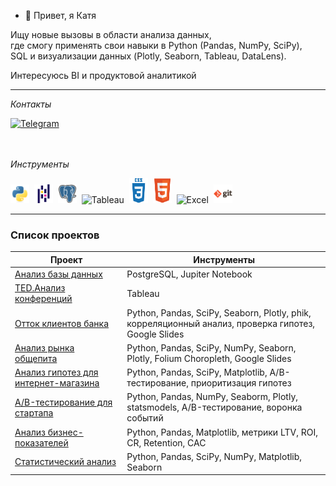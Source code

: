 - 👋 Привет, я Катя 

Ищу новые вызовы в области анализа данных,   
где смогу применять свои навыки в Python (Pandas, NumPy, SciPy),   
SQL и визуализации данных (Plotly, Seaborn, Tableau, DataLens).  

Интересуюсь BI и продуктовой аналитикой   

---

*Контакты*  

<div id="badges">
  <a href="https://t.me/kachanea">
    <img src=https://avatars.mds.yandex.net/i?id=ee220d96aa96df9eb6c0d046e507ee984a077a34-10868190-images-thumbs&n=13 alt="Telegram" width="40"/>
  </a>
</div>  
<br></br>

*Инструменты*  

<div>
  <img src="https://github.com/devicons/devicon/blob/master/icons/python/python-original.svg" title="Python" alt="Python" width="30" height="30"/>&nbsp;
  <img src="https://github.com/devicons/devicon/blob/master/icons/pandas/pandas-original.svg" title="Pandes" alt="Pandas" width="30" height="30"/>&nbsp;
  <img src="https://github.com/devicons/devicon/blob/master/icons/postgresql/postgresql-original.svg" title="SQL" alt="SQL" width="30" height="30"/>&nbsp;
  <img src="https://avatars.mds.yandex.net/i?id=b9705fdaf1bd00a545280399927260f8_l-4432759-images-thumbs&n=13" title="Tableau" alt="Tableau" height="30"/>&nbsp;
  <img src="https://github.com/devicons/devicon/blob/master/icons/css3/css3-plain-wordmark.svg"  title="CSS3" alt="CSS" width="30" height="40"/>&nbsp;
  <img src="https://github.com/devicons/devicon/blob/master/icons/html5/html5-original.svg" title="HTML5" alt="HTML" width="30" height="40"/>&nbsp;
  <img src="https://image.winudf.com/v2/image1/Y29tLm1pY3Jvc29mdC5vZmZpY2UuZXhjZWxfaWNvbl8xNTYwNDE4MjU5XzA5NA/icon.png?w=100&fakeurl=1" title="Excel" alt="Excel" height="30"/>&nbsp;
  <img src="https://github.com/devicons/devicon/blob/master/icons/git/git-original-wordmark.svg" title="Git" **alt="Git" width="30" height="30"/>
</div>  


---

### Список проектов

| Проект  | Инструменты |
| ------------- | ------------- |
| [Анализ базы данных](https://github.com/kachanea/Data-Analytics-Projects/tree/main/%D0%90%D0%BD%D0%B0%D0%BB%D0%B8%D0%B7%20%D0%B1%D0%B0%D0%B7%D1%8B%20%D0%B4%D0%B0%D0%BD%D0%BD%D1%8B%D1%85.%20SQL)  | PostgreSQL, Jupiter Notebook  |
| [TED.Анализ конференций](https://github.com/kachanea/Data-Analytics-Projects/tree/0b6bf5b1d841447ecd5f0c0742daa24a013cecb0/%D0%94%D0%B0%D1%88%D0%B1%D0%BE%D1%80%D0%B4%20Tableau)  | Tableau  |
| [Отток клиентов банка](https://github.com/kachanea/Data-Analytics-Projects/tree/0b6bf5b1d841447ecd5f0c0742daa24a013cecb0/%D0%9E%D1%82%D1%82%D0%BE%D0%BA%20%D0%BA%D0%BB%D0%B8%D0%B5%D0%BD%D1%82%D0%BE%D0%B2%20%D0%B1%D0%B0%D0%BD%D0%BA%D0%B0)  | Python, Pandas, SciPy, Seaborn, Plotly, phik, корреляционный анализ, проверка гипотез, Google Slides  |
| [Анализ рынка общепита](https://github.com/kachanea/Data-Analytics-Projects/tree/0b6bf5b1d841447ecd5f0c0742daa24a013cecb0/%D0%90%D0%BD%D0%B0%D0%BB%D0%B8%D0%B7%20%D0%B7%D0%B0%D0%B2%D0%B5%D0%B4%D0%B5%D0%BD%D0%B8%D0%B9%20%D0%BE%D0%B1%D1%89%D0%B5%D1%81%D1%82%D0%B2%D0%B5%D0%BD%D0%BD%D0%BE%D0%B3%D0%BE%20%D0%BF%D0%B8%D1%82%D0%B0%D0%BD%D0%B8%D1%8F)  | Python, Pandas, SciPy, NumPy, Seaborn, Plotly, Folium Choropleth, Google Slides  |
| [Анализ гипотез для интернет-магазина](https://github.com/kachanea/Data-Analytics-Projects/tree/0b6bf5b1d841447ecd5f0c0742daa24a013cecb0/%D0%90%D0%BD%D0%B0%D0%BB%D0%B8%D0%B7%20%D0%B3%D0%B8%D0%BF%D0%BE%D1%82%D0%B5%D0%B7%20%D0%B4%D0%BB%D1%8F%20%D0%B8%D0%BD%D1%82%D0%B5%D1%80%D0%BD%D0%B5%D1%82-%D0%BC%D0%B0%D0%B3%D0%B0%D0%B7%D0%B8%D0%BD%D0%B0)  | Python, Pandas, SciPy, Matplotlib, A/B-тестирование, приоритизация гипотез  |
| [A/B-тестирование для стартапа](https://github.com/kachanea/Data-Analytics-Projects/tree/0b6bf5b1d841447ecd5f0c0742daa24a013cecb0/AB%20%D1%82%D0%B5%D1%81%D1%82%D0%B8%D1%80%D0%BE%D0%B2%D0%B0%D0%BD%D0%B8%D0%B5%20%D0%B4%D0%BB%D1%8F%20%D1%81%D1%82%D0%B0%D1%80%D1%82%D0%B0%D0%BF%D0%B0)  | Python, Pandas, NumPy, Seaborm, Plotly, statsmodels, A/B-тестирование, воронка событий  |
| [Анализ бизнес-показателей](https://github.com/kachanea/Data-Analytics-Projects/tree/0b6bf5b1d841447ecd5f0c0742daa24a013cecb0/%D0%90%D0%BD%D0%B0%D0%BB%D0%B8%D0%B7%20%D0%B1%D0%B8%D0%B7%D0%BD%D0%B5%D1%81-%D0%BF%D0%BE%D0%BA%D0%B0%D0%B7%D0%B0%D1%82%D0%B5%D0%BB%D0%B5%D0%B9%20%D0%BF%D1%80%D0%B8%D0%BB%D0%BE%D0%B6%D0%B5%D0%BD%D0%B8%D1%8F)  | Python, Pandas, Matplotlib, метрики LTV, ROI, CR, Retention, CAC  |
| [Статистический анализ](https://github.com/kachanea/Data-Analytics-Projects/tree/0b6bf5b1d841447ecd5f0c0742daa24a013cecb0/%D0%A1%D1%82%D0%B0%D1%82%D0%B8%D1%81%D1%82%D0%B8%D1%87%D0%B5%D1%81%D0%BA%D0%B8%D0%B9%20%D0%B0%D0%BD%D0%B0%D0%BB%D0%B8%D0%B7)  | Python, Pandas, SciPy, NumPy, Matplotlib, Seaborn  |

